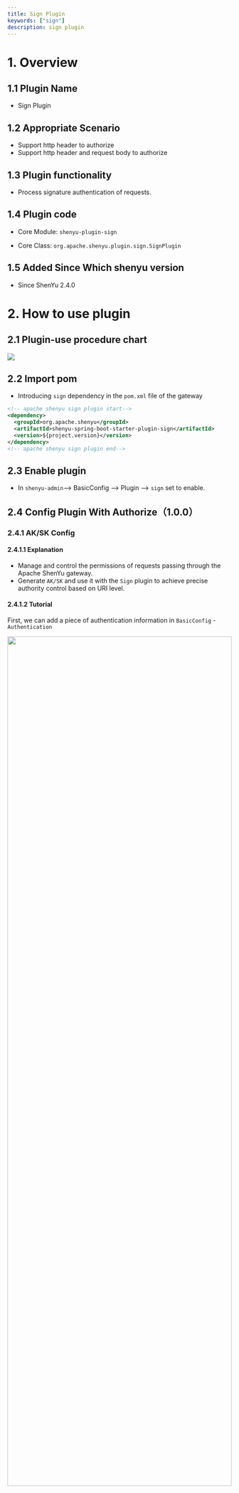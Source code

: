 ```yaml
---
title: Sign Plugin
keywords: ["sign"]
description: sign plugin
---
```



# 1. Overview

## 1.1 Plugin Name

* Sign Plugin

## 1.2 Appropriate Scenario

* Support http header to authorize
* Support http header and request body to authorize

## 1.3 Plugin functionality

* Process signature authentication of requests.

## 1.4 Plugin code

* Core Module: `shenyu-plugin-sign`

* Core Class: `org.apache.shenyu.plugin.sign.SignPlugin`

## 1.5 Added Since Which shenyu version

* Since ShenYu 2.4.0

# 2. How to use plugin

## 2.1 Plugin-use procedure chart

![](/img/shenyu/plugin/plugin_use_en.jpg)

## 2.2 Import pom

* Introducing `sign` dependency in the `pom.xml` file of the gateway

```xml
<!-- apache shenyu sign plugin start-->
<dependency>
  <groupId>org.apache.shenyu</groupId>
  <artifactId>shenyu-spring-boot-starter-plugin-sign</artifactId>
  <version>${project.version}</version>
</dependency>
<!-- apache shenyu sign plugin end-->
```

## 2.3 Enable plugin

* In `shenyu-admin`--> BasicConfig --> Plugin --> `sign` set to enable.

## 2.4 Config Plugin With Authorize（1.0.0）

### 2.4.1 AK/SK Config

#### 2.4.1.1 Explanation

- Manage and control the permissions of requests passing through the Apache ShenYu gateway.
- Generate `AK/SK` and use it with the `Sign` plugin to achieve precise authority control based on URI level.

#### 2.4.1.2 Tutorial

First, we can add a piece of authentication information in `BasicConfig` - `Authentication`

<img src="/img/shenyu/basicConfig/authorityManagement/auth_manages_add_en.jpg" width="100%" height="70%" />

Then configure this authentication information

<img src="/img/shenyu/basicConfig/authorityManagement/auth_param_en.jpg" width="50%" height="40%"/>

- AppName：The application name associated with this account, it can can fill in or choose (data comes from the application name configured in the Metadata).
- TelPhone：Telphone information.
- AppParams：When the requested context path is the same as the AppName，add this value to the header, the key is `appParam`.
- UserId：Give the user a name, just as an information record.
- ExpandInfo：Description of the account.
- PathAuth：After opening, the account only allows access to the resource path configured below.
- ResourcePath：Allow access to the resource path, support path matching，e.g. `/order/**` .

After submit, a piece of authentication information is generated, which contains `AppKey` and `AppSecret`, which is the `AK/SK` in the `Sign` plugin.

Please refer to the detailed instructions of the `Sign` plugin： [Sign Plugin](../../plugin-center/authority-and-certification/sign-plugin).

#### 2.4.1.3 PathOperation

For the created authentication information, you can click `PathOperation` at the end of a piece of authentication information.

<img src="/img/shenyu/basicConfig/authorityManagement/auth_manage_modifyPath_en.jpg" width="90%" height="80%"/>

- On the left is a list of configurable paths, and on the right is a list of paths that allow the account to access.
- Check the resource path, click the `>` or `<` in the middle to move the checked data to the corresponding list.
- In the list of configurable paths on the left, click "Editor" at the end of the account information line, and add them in the "Resource Path" in the pop-up box.

### 2.4.2 Implementation of Gateway Technology

* Adopt `AK/SK` authentication technical scheme.
* Adopt authentication plug-in and Chain of Responsibility Pattern to realize.
* Take effect when the authentication plugin is enabled and all interfaces are configured for authentication.

### 2.4.3 Authentication Guide

* Step 1: `AK/SK` is assigned by the gateway. For example, the `AK` assigned to you is: `1TEST123456781` SK is: ` 506eeb535cf740d7a755cb49f4a1536'

* Step 2: Decide the gateway path you want to access, such as `/api/service/abc`

* Step 3: Construct parameters (the following are general parameters)

| Field      | Value    |  Description  |
| --------   | --------  | :--------: |
| timestamp  |  current timestamp(String)   |  The number of milliseconds of the current time（gateway will filter requests the before 5 minutes）    |
| path       | /api/service/abc  | The path that you want to request(Modify by yourself according to your configuration of gateway) |
| version       | 1.0.0  |  `1.0.0` is a fixed string value |

Sort the above three field natually according to the key, then splice fields and fields, finally splice SK. The following is a code example.

#### 2.4.3.1 Generate sign with request header

Step 1: First, construct a Map.

```java

   Map<String, String> map = Maps.newHashMapWithExpectedSize(3);
   //timestamp is string format of millisecond. String.valueOf(LocalDateTime.now().toInstant(ZoneOffset.of("+8")).toEpochMilli())
   map.put("timestamp","1571711067186");  // Value should be string format of milliseconds
   map.put("path", "/api/service/abc");
   map.put("version", "1.0.0");
```

Step 2: Sort the `Keys` naturally, then splice the key and values, and finally splice the `SK` assigned to you.

```java
List<String> storedKeys = Arrays.stream(map.keySet()
                .toArray(new String[]{}))
                .sorted(Comparator.naturalOrder())
                .collect(Collectors.toList());
final String sign = storedKeys.stream()
                .map(key -> String.join("", key, params.get(key)))
                .collect(Collectors.joining()).trim()
                .concat("506EEB535CF740D7A755CB4B9F4A1536");
```

* The returned sign value should be:`path/api/service/abctimestamp1571711067186version1.0.0506EEB535CF740D7A755CB4B9F4A1536`

Step 3: Md5 encryption and then capitalization.

```java
DigestUtils.md5DigestAsHex(sign.getBytes()).toUpperCase()
```

* The final returned value is: `A021BF82BE342668B78CD9ADE593D683`.

#### 2.4.3.2 Generate sign with request header and request body

Step 1: First, construct a Map, and the map must save every request body parameters

```java

   Map<String, String> map = Maps.newHashMapWithExpectedSize(3);
   //timestamp is string format of millisecond. String.valueOf(LocalDateTime.now().toInstant(ZoneOffset.of("+8")).toEpochMilli())
   map.put("timestamp","1660659201000");  // Value should be string format of milliseconds
   map.put("path", "/http/order/save");
   map.put("version", "1.0.0");
   // if your request body is:{"id":123,"name":"order"}
   map.put("id", "1");
   map.put("name", "order")
```

Step 2: Sort the `Keys` naturally, then splice the key and values, and finally splice the `SK` assigned to you.

```java
List<String> storedKeys = Arrays.stream(map.keySet()
                .toArray(new String[]{}))
                .sorted(Comparator.naturalOrder())
                .collect(Collectors.toList());
final String sign = storedKeys.stream()
                .map(key -> String.join("", key, params.get(key)))
                .collect(Collectors.joining()).trim()
                .concat("2D47C325AE5B4A4C926C23FD4395C719");
```

* The returned sign value should be:`id123nameorderpath/http/order/savetimestamp1660659201000version1.0.02D47C325AE5B4A4C926C23FD4395C719`

Step 3: Md5 encryption and then capitalization.

```java
DigestUtils.md5DigestAsHex(sign.getBytes()).toUpperCase()
```

* The final returned value is: `35FE61C21F73E9AAFC46954C14F299D7`.

### 2.4.4 Request GateWay

* If your visited path is:`/api/service/abc`.

* Address: http: domain name of gateway `/api/service/abc`.

* Set `header`，`header` Parameter：

| Field        | Value    |  Description  |
| --------   | -----:  | :----: |
| timestamp  |   `1571711067186`  |  Timestamp when signing   |
| appKey     | `1TEST123456781`  |  The AK value assigned to you |
| sign       | `A90E66763793BDBC817CF3B52AAAC041`  | The signature obtained above |
| version       | `1.0.0`  | `1.0.0` is a fixed value. |

* The signature plugin will filter requests before `5` minutes by default

* If the authentication fails, will return code `401`, message may change.

```json
{
  "code": 401,
  "message": "sign is not pass,Please check you sign algorithm!",
  "data": null
}
```

### 2.4.5 Plugin Config

![](/img/shenyu/plugin/sign/sign_open_en.jpg)

### 2.4.6 Selector Config

![](/img/shenyu/plugin/sign/selector-en.png)

* Only those matched requests can be authenticated by signature.

* Selectors and rules, please refer to: [Selector And Rule Config](../../user-guide/admin-usage/selector-and-rule)

### 2.4.7 Rule Config

![](/img/shenyu/plugin/sign/rule-en.png)

* close(signRequestBody): generate signature with request header.  
* open(signRequestBody): generate signature with request header and request body.

## 2.5 Config Plugin With Authorize（2.0.0）

This authentication algorithm is the version 2.0.0 algorithm, which is same as version1's except **Authentication Guide** and **Request GateWay.**

### 2.5.1 Authentication Guide

Authentication algorithm of Version 2.0.0 generates a Token based on the signature algorithm, and puts the Token value into the request header Authorization parameter when sending a request. To distinguish it from version 1.0.0, the version parameter of the request header is left, which is 2.0.0.

#### 2.5.1.1 prepare

* Step 1: `AK/SK` is assigned by the gateway. For example, the `AK` assigned to you is: `1TEST123456781` SK is: ` 506eeb535cf740d7a755cb49f4a1536'

* Step 2: Decide the gateway path you want to access, such as `/api/service/abc`

#### 2.5.1.2 Generate Token

+ build parameter

  build the `parameters` that is json string

  ```json
  {
      "alg":"MD5",
      "appKey":"506EEB535CF740D7A755CB4B9F4A1536",
      "timestamp":"1571711067186"
  }
  ```

  **alg**: signature algorithm（result is uppercase HEX string）

  - MD5: MD5-HASH(data+key)
  - HMD5:HMAC-MD5
  - HS256:HMAC-SHA-256
  - HS512:HMAC-SHA-512

  **appKey**：appKey

  **timestamp**: timestamp of the length is 13

+ Calculate signature value

  ```tex
  signature = sign(
    base64Encoding(parameters) + Relative URL + Body*,
    secret
  );
  * indicate Optional , it depends on handler config
  Relative URL = path [ "?" query ] eg: /apache/shenyu/pulls?name=jack
  ```

  > note :`Relative URL` is not include fragment

+ Calculate Token

  >  token = base64Encoding(parameters) + '.' + base64Encoding(signature)

  Put the Token into the request header `Authorization` parameter.

### 2.5.2 Request GateWay

| Field         | 值      | 描述        |
| :------------ | :------ | :---------- |
| Authorization | Token   | Token       |
| version       | `2.0.0` | Fixed value |



## 2.6 Examples

### 2.6.1 Verify api with sign plugin（1.0.0）

#### 2.6.1.1 Plugin Config

![](/img/shenyu/plugin/sign/sign_open_en.jpg)

#### 2.6.1.2 Selector Config

![](/img/shenyu/plugin/sign/example-selector-en.png)

#### 2.6.1.3 Rule Config

![](/img/shenyu/plugin/sign/example-rule-en.png)

#### 2.6.1.5 Add AppKey/SecretKey

![](/img/shenyu/plugin/sign/example-sign-auth-en.png)

#### 2.6.1.6 Request Service and check result

* build request params with `Authentication Guide`,

```java
public class Test1 {
  public static void main(String[] args) {
    Map<String, String> map = Maps.newHashMapWithExpectedSize(3);
    //timestamp为毫秒数的字符串形式 String.valueOf(LocalDateTime.now().toInstant(ZoneOffset.of("+8")).toEpochMilli())
    map.put("timestamp","1660658725000");  //值应该为毫秒数的字符串形式
    map.put("path", "/http/order/save");
    map.put("version", "1.0.0");
    map.put("id", "123");
    map.put("name", "order");
    // map.put("body", "{\"id\":123,\"name\":\"order\"}");

    List<String> storedKeys = Arrays.stream(map.keySet()
                    .toArray(new String[]{}))
            .sorted(Comparator.naturalOrder())
            .collect(Collectors.toList());
    final String sign = storedKeys.stream()
            .map(key -> String.join("", key, map.get(key)))
            .collect(Collectors.joining()).trim()
            .concat("2D47C325AE5B4A4C926C23FD4395C719");
    System.out.println(sign);

    System.out.println(DigestUtils.md5DigestAsHex(sign.getBytes()).toUpperCase());
  }
}
```

* signature without body: `path/http/order/savetimestamp1571711067186version1.0.02D47C325AE5B4A4C926C23FD4395C719`
* sign without body result is: `9696D3E549A6AEBE763CCC2C7952DDC1`

![](/img/shenyu/plugin/sign/result.png)

```java
public class Test2 {
  public static void main(String[] args) {
    Map<String, String> map = Maps.newHashMapWithExpectedSize(3);
    //timestamp为毫秒数的字符串形式 String.valueOf(LocalDateTime.now().toInstant(ZoneOffset.of("+8")).toEpochMilli())
    map.put("timestamp","1660659201000");  //值应该为毫秒数的字符串形式
    map.put("path", "/http/order/save");
    map.put("version", "1.0.0");

    List<String> storedKeys = Arrays.stream(map.keySet()
                    .toArray(new String[]{}))
            .sorted(Comparator.naturalOrder())
            .collect(Collectors.toList());
    final String sign = storedKeys.stream()
            .map(key -> String.join("", key, map.get(key)))
            .collect(Collectors.joining()).trim()
            .concat("2D47C325AE5B4A4C926C23FD4395C719");
    System.out.println(sign);

    System.out.println(DigestUtils.md5DigestAsHex(sign.getBytes()).toUpperCase());
  }
}
```

*signature with body:`id123nameorderpath/http/order/savetimestamp1660659201000version1.0.02D47C325AE5B4A4C926C23FD4395C719`
*sign with body result is:`35FE61C21F73E9AAFC46954C14F299D7`

![](/img/shenyu/plugin/sign/result-with-body.png)

### 2.6.2 Verify api with sign plugin（2.0.0）

All the configuration parts are the same, so let's look directly at the parameter part of the calculation request header and the part of sending request.

### 2.6.1.1 Request Service and check result

- implements the algorithm

  Suppose we use a signature algorithm named MD5. According to the previous description, the signature value is to concatenate the data and key, and then hash.

  ```java
      private static String sign(final String signKey, final String base64Parameters, final URI uri, final String body) {
  
          String data = base64Parameters
                  + getRelativeURL(uri)
                  + Optional.ofNullable(body).orElse("");
  
          return DigestUtils.md5Hex(data+signKey).toUpperCase();
      }
  
      private static String getRelativeURL(final URI uri) {
          if (Objects.isNull(uri.getQuery())) {
              return uri.getPath();
          }
          return uri.getPath() + "?" + uri.getQuery();
      }
  ```

-  verify without the request body

  ```java
  public static void main(String[] args) {
      
      String signKey = "2D47C325AE5B4A4C926C23FD4395C719";
  
      URI uri = URI.create("/http/order/save");
  
      String parameters = JsonUtils.toJson(ImmutableMap.of(
          "alg","MD5",
          "appKey","BD7980F5688A4DE6BCF1B5327FE07F5C",
          "timestamp","1673708353996"));
  
      String base64Parameters = Base64.getEncoder()
          .encodeToString(parameters.getBytes(StandardCharsets.UTF_8));
  
      String signature = sign(signKey,base64Parameters,uri,null);
  
      String Token = base64Parameters+"."+signature;
  
      System.out.println(Token);
  
  }
  ```

  Token:

  ```tex
  eyJhbGciOiJNRDUiLCJhcHBLZXkiOiJCRDc5ODBGNTY4OEE0REU2QkNGMUI1MzI3RkUwN0Y1QyIsInRpbWVzdGFtcCI6IjE2NzM3MDgzNTM5OTYifQ==.33ED53DF79CA5B53C0BF2448B670AF35
  ```

  发送请求：

  ![image-20230114230500887](/img/shenyu/plugin/sign/version2_sign_request.png)

- verify with the request body

```java
    public static void main(String[] args) {
        String signKey = "2D47C325AE5B4A4C926C23FD4395C719";

        URI uri = URI.create("/http/order/save");

        String parameters = JsonUtils.toJson(ImmutableMap.of(
                "alg","MD5",
                "appKey","BD7980F5688A4DE6BCF1B5327FE07F5C",
                "timestamp","1673708905488"));

        String base64Parameters = Base64.getEncoder()
                .encodeToString(parameters.getBytes(StandardCharsets.UTF_8));

        String requestBody = "{\"id\":123,\"name\":\"order\"}";

        String signature = sign(signKey,base64Parameters,uri,requestBody);

        String Token = base64Parameters+"."+signature;

        System.out.println(Token);

    }
```

Token:

```tex
eyJhbGciOiJNRDUiLCJhcHBLZXkiOiJCRDc5ODBGNTY4OEE0REU2QkNGMUI1MzI3RkUwN0Y1QyIsInRpbWVzdGFtcCI6IjE2NzM3MDg5MDU0ODgifQ==.FBCEB6D816644A98378635050AB85EF1
```

![image-20230114231032837](/img/shenyu/plugin/sign/request_body.png)

![image-20230114230922598](/img/shenyu/plugin/sign/image/version2_sign_request_with_body.png)

# 3. How to disable plugin

* In `shenyu-admin`--> BasicConfig --> Plugin --> `sign` set to disabled.

# 4. Extension

* Please refer to: [dev-sign](../../developer/custom-sign-algorithm).
